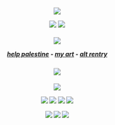<div align="center">
  <div align="center">
 <h5 align="center">
 <img src="https://files.catbox.moe/2pobo2.png">
   
  ![](https://komarev.com/ghpvc/?username=bloodymayhem&style=flat&color=4560ba&base=19274&label=inxes) ![](https://files.catbox.moe/fxi81m.gif)
<div align="center">
 <h5 align="center">
 <img src="https://files.catbox.moe/nnr9x6.gif">
        
  [help palestine](https://arab.org/click-to-help/palestine/#google_vignette) - [my art](https://rentry.co/monart) - [alt rentry](https://rentry.co/prosecutormiles)
 </div>
 <div align="center">
 <h5 align="center">
 <img src="https://files.catbox.moe/fwmmfu.jpg">  
     <div align="center"> 
 <div align="center">
  <div align="center">
 <h5 align="center">
 <img src="https://files.catbox.moe/pcar5m.png">
    <p align="center">
<img src=https://files.catbox.moe/ecsgm6.gif?v=52814815> <img src=https://files.catbox.moe/yq493v.gif?v=52814815> <img src=https://files.catbox.moe/y0wfif.gif> <img src=https://files.catbox.moe/q2qpyy.gif>
<p align="center">
<img src=https://files.catbox.moe/gn7bw5.gif> <img src=https://files.catbox.moe/5ljfyj.gif> <img src=https://files.catbox.moe/k2s4k0.gif

 
